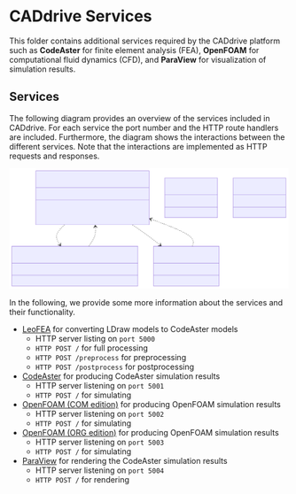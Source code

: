 # CADdrive Services

This folder contains additional services required by the CADdrive platform such as **CodeAster** for finite element analysis (FEA), **OpenFOAM** for computational fluid dynamics (CFD), and **ParaView** for visualization of simulation results.

## Services

The following diagram provides an overview of the services included in CADdrive.
For each service the port number and the HTTP route handlers are included.
Furthermore, the diagram shows the interactions between the different services.
Note that the interactions are implemented as HTTP requests and responses.

![Services](../diagrams/services.svg)

In the following, we provide some more information about the services and their functionality.

* [LeoFEA](./leofea/) for converting LDraw models to CodeAster models
  * HTTP server listing on ``port 5000``
  * ``HTTP POST /`` for full processing
  * ``HTTP POST /preprocess`` for preprocessing
  * ``HTTP POST /postprocess`` for postprocessing
* [CodeAster](./codeaster/) for producing CodeAster simulation results
  * HTTP server listening on ``port 5001``
  * ``HTTP POST /`` for simulating
* [OpenFOAM (COM edition)](./openfoam/com/) for producing OpenFOAM simulation results
  * HTTP server listening on ``port 5002``
  * ``HTTP POST /`` for simulating
* [OpenFOAM (ORG edition)](./openfoam/org/) for producing OpenFOAM simulation results
  * HTTP server listening on ``port 5003``
  * ``HTTP POST /`` for simulating
* [ParaView](./paraview/) for rendering the CodeAster simulation results
  * HTTP server listening on ``port 5004``
  * ``HTTP POST /`` for rendering
